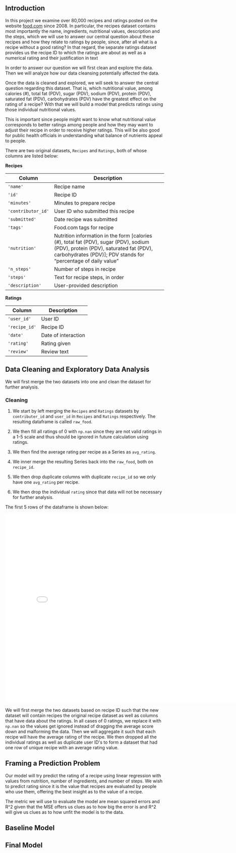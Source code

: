 ## Introduction
In this project we examine over 80,000 recipes and ratings posted on the website [food.com](https://food.com) since 2008. 
In particular, the recipes dataset contains most importantly the name, ingredients, nutritional values, description and the steps, which we will use to answer
our central question about these recipes and how they relate to ratings by people, since, after all what is a recipe without a good rating?
In that regard, the separate ratings dataset provides us the recipe ID to which the ratings are about as well as a numerical rating and their justification in text

In order to answer our question we will first clean and explore the data. Then we will analyze how our data cleansing potentially affected the data.

Once the data is cleaned and explored, we will seek to answer the central question regarding this dataset. That is, which nutritional value, among 
calories (#), total fat (PDV), sugar (PDV), sodium (PDV), protein (PDV), saturated fat (PDV), carbohydrates (PDV) have the greatest effect on the rating of a recipe? With that we will build a model that predicts ratings using those individual nutritional values.

This is important since people might want to know what nutritional value corresponds to better ratings among people and how they may want to adjust their recipe in order to receive higher ratings. This will be also good for public health officials in understanding what balance of nutrients appeal to people. 

There are two original datasets, `Recipes` and `Ratings`, both of whose columns are listed below:

**Recipes**

| Column | Description |
| --- | --- |
| `'name'` | Recipe name |
| `'id'` | Recipe ID |
| `'minutes'` | Minutes to prepare recipe |
| `'contributor_id'` | User ID who submitted this recipe |
| `'submitted'` | Date recipe was submitted |
| `'tags'` | Food.com tags for recipe |
| `'nutrition'` | Nutrition information in the form [calories (#), total fat (PDV), sugar (PDV), sodium (PDV), protein (PDV), saturated fat (PDV), carbohydrates (PDV)]; PDV stands for “percentage of daily value” |
| `'n_steps'` | Number of steps in recipe |
| `'steps'` | Text for recipe steps, in order |
| `'description'` | User-provided description |



**Ratings**

| Column     | Description|
| --- | --- |
| `'user_id'`  | User ID|
| `'recipe_id'` | Recipe ID |
| `'date'`     | Date of interaction |
| `'rating'`   | Rating given |
| `'review'`   | Review text |


## Data Cleaning and Exploratory Data Analysis
We will first merge the two datasets into one and clean the dataset for further analysis.
### Cleaning
1. We start by left merging the `Recipes` and `Ratings` datasets by `contributer_id` and `user_id` in  `Recipes` and `Ratings` respectively. The resulting dataframe is called `raw_food`.

2. We then fill all ratings of 0 with `np.nan` since they are not valid ratings in a 1-5 scale and thus should be ignored in future calculation using ratings.

3. We then find the average rating per recipe as a Series as `avg_rating`.

4. We inner merge the resulting Series back into the `raw_food`, both on `recipe_id`. 

5. We then drop duplicate columns with duplicate `recipe_id` so we only have one `avg_rating` per recipe.

6. We then drop the individual `rating` since that data will not be necessary for further analysis.

The first 5 rows of the dataframe is shown below:

<iframe
  src="assets/raw_food.html"
  width="800"
  height="600"
  frameborder="0"
></iframe>



We will first merge the two datasets based on recipe ID such that the new dataset will contain recipes the original recipe dataset
as well as columns that have data about the ratings. In all cases of 0 ratings, we replace it with `np.nan` so the values get ignored instead of dragging the average score down and malforming the data. Then we will aggregate it such that each recipe will have the average rating of the recipe. We then dropped all the individual ratings as well as duplicate user ID's to form a dataset that had one row of unique recipe with an average rating value. 

## Framing a Prediction Problem
Our model will try predict the rating of a recipe using linear regression with values from nutrition, number of ingredients, and number of steps. We wish to predict rating since it is the value that recipes are evaluated by people who use them, offering the best insight as to the value of a recipe. 

The metric we will use to evaluate the model are mean squared errors and R^2 given that the MSE offers us clues as to how big the error is and R^2 will give us clues as to how unfit the model is to the data. 
## Baseline Model

## Final Model